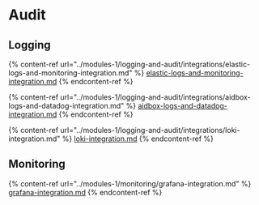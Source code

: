 # Audit

## Logging

{% content-ref url="../modules-1/logging-and-audit/integrations/elastic-logs-and-monitoring-integration.md" %}
[elastic-logs-and-monitoring-integration.md](../modules-1/logging-and-audit/integrations/elastic-logs-and-monitoring-integration.md)
{% endcontent-ref %}

{% content-ref url="../modules-1/logging-and-audit/integrations/aidbox-logs-and-datadog-integration.md" %}
[aidbox-logs-and-datadog-integration.md](../modules-1/logging-and-audit/integrations/aidbox-logs-and-datadog-integration.md)
{% endcontent-ref %}

{% content-ref url="../modules-1/logging-and-audit/integrations/loki-integration.md" %}
[loki-integration.md](../modules-1/logging-and-audit/integrations/loki-integration.md)
{% endcontent-ref %}

## Monitoring

{% content-ref url="../modules-1/monitoring/grafana-integration.md" %}
[grafana-integration.md](../modules-1/monitoring/grafana-integration.md)
{% endcontent-ref %}
